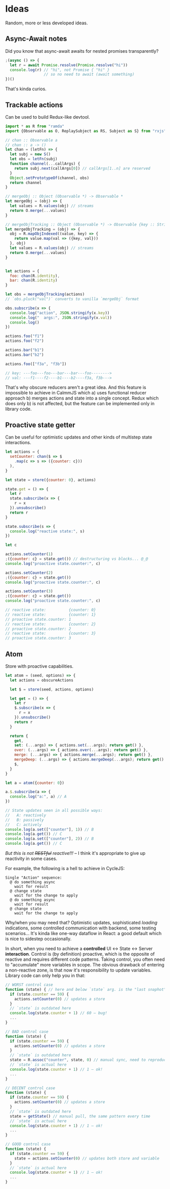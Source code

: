 # Ideas

Random, more or less developed ideas.

## Async-Await notes

Did you know that async-await awaits for nested promises transparently?

```js
;(async () => {
  let r = await Promise.resolve(Promise.resolve("hi"))
  console.log(r) // "hi", not Promise { "hi" }
                 // so no need to await (await something)
})()
```

That's kinda curios.

## Trackable actions

Can be used to build Redux-like devtool.

```js
import * as R from "ramda"
import {Observable as O, ReplaySubject as RS, Subject as S} from "rxjs"

// chan :: Observable a
// chan :: a -> ()
let chan = (letFn) => {
  let subj = new S()
  let obs = letFn(subj)
  function channel(...callArgs) {
    return subj.next(callArgs[0]) // callArgs[1..n] are reserved
  }
  Object.setPrototypeOf(channel, obs)
  return channel
}

// mergeObj :: Object (Observable *) -> Observable *
let mergeObj = (obj) => {
  let values = R.values(obj) // streams
  return O.merge(...values)
}

// mergeObjTracking :: Object (Observable *) -> Observable {key :: String, value :: *}
let mergeObjTracking = (obj) => {
  obj = R.mapObjIndexed((value, key) => {
    return value.map(val => ({key, val}))
  }, obj)
  let values = R.values(obj) // streams
  return O.merge(...values)
}


let actions = {
  foo: chan(R.identity),
  bar: chan(R.identity)
}

let obs = mergeObjTracking(actions)
// `obs.pluck("val")` converts to vanilla `mergeObj` format

obs.subscribe(x => {
  console.log("action", JSON.stringify(x.key))
  console.log("  args:", JSON.stringify(x.val))
  console.log()
})

actions.foo("f1")
actions.foo("f2")

actions.bar("b1")
actions.bar("b2")

actions.foo(["f3a", "f3b"])

// key: ---foo---foo---bar---bar---foo-------->
// val: ---f1----f2----b1----b2----f3a, f3b--->
```

That's why obscure reducers aren't a great idea. And this feature is impossible to achieve
in CalmmJS which a) uses functional reducer approach b) merges actions and state into a single concept.
Redux which does only b) is not affected, but the feature can be implemented only in library code.

## Proactive state getter

Can be useful for optimistic updates and other kinds of multistep state interactions.

```js
let actions = {
  setCounter: chan($ => $
    .map(c => s => ({counter: c}))
  ),
}

let state = store({counter: 0}, actions)

state.get = () => {
  let r
  state.subscribe(x => {
    r = x
  }).unsubscribe()
  return r
}

state.subscribe(s => {
  console.log("reactive state:", s)
})

let c

actions.setCounter(1)
;({counter: c} = state.get()) // destructuring vs blocks... @_@
console.log("proactive state.counter:", c)

actions.setCounter(2)
;({counter: c} = state.get())
console.log("proactive state.counter:", c)

actions.setCounter(3)
;({counter: c} = state.get())
console.log("proactive state.counter:", c)

// reactive state:          {counter: 0}
// reactive state:          {counter: 1}
// proactive state.counter: 1
// reactive state:          {counter: 2}
// proactive state.counter: 2
// reactive state:          {counter: 3}
// proactive state.counter: 3
```

## Atom

Store with proactive capabilities.

```js
let atom = (seed, options) => {
  let actions = obscureActions

  let $ = store(seed, actions, options)

  let get = () => {
    let r
    $.subscribe(x => {
      r = x
    }).unsubscribe()
    return r
  }

  return {
    get,
    set: (...args) => { actions.set(...args); return get() },
    over: (...args) => { actions.over(...args); return get() },
    merge: (...args) => { actions.merge(...args); return get() },
    mergeDeep: (...args) => { actions.mergeDeep(...args); return get() },
    $,
  }
}

let a = atom({counter: 0})

a.$.subscribe(a => {
  console.log("a:", a) // A
})

// State updates seen in all possible ways:
//   A: reactively
//   B: passively
//   C: actively
console.log(a.set(["counter"], 1)) // B
console.log(a.get()) // C
console.log(a.set(["counter"], 2)) // B
console.log(a.get()) // C
```

<em>But this is not <strike>RESTful</strike> reactive!!!</em> – I think it's appropriate to give up reactivity in some cases.

For example, the following is a hell to achieve in CycleJS:

```
Single "Action" sequence:
  @ do something async
    wait for result
  @ change state
    wait for the change to apply
  @ do something async
    wait for result
  @ change state
    wait for the change to apply
```

Why/when you may need that? Optimistic updates, sophisticated *loading* indications,
some controlled communication with backend, some testing scenarios... It's kinda like one-way dataflow
in React: a good default which is nice to sidestep occasionally.

In short, when you need to achieve a **controlled** UI &harr; State &harr; Server **interaction**.
Control is (by definition) proactive, which is the opposite of reactive and requires different code
patterns. Taking control, you often need to "accumulate" more variables in scope. The obvious drawback
of entering a non-reactive zone, is that now it's responsibility to update variables. Library code
can only help you in that:

```js
// WORST control case
function (state) { // here and below `state` arg. is the "last snaphot" of a reactive store
  if (state.counter == 59) {
    actions.setCounter(0) // updates a store
  }
  // `state` is outdated here
  console.log(state.counter + 1) // 60 – bug!
  ...
}
```

```js
// BAD control case
function (state) {
  if (state.counter == 59) {
    actions.setCounter(0) // updates a store
  }
  // `state` is outdated here
  state = R.assoc("counter", state, 0) // manual sync, need to reproduce the above command
  // `state` is actual here
  console.log(state.counter + 1) // 1 – ok!
  ...
}
```

```js
// DECENT control case
function (state) {
  if (state.counter == 59) {
    actions.setCounter(0) // updates a store
  }
  // `state` is outdated here
  state = getState() // manual pull, the same pattern every time
  // `state` is actual here
  console.log(state.counter + 1) // 1 – ok!
  ...
}
```

```js
// GOOD control case
function (state) {
  if (state.counter == 59) {
    state = actions.setCounter(0) // updates both store and variable
  }
  // `state` is actual here
  console.log(state.counter + 1) // 1 – ok!
  ...
}
```
